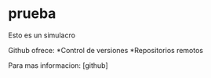 # prueba
Esto es un simulacro

Github ofrece:
*Control de versiones
*Repositorios remotos

Para mas informacion: [github]
